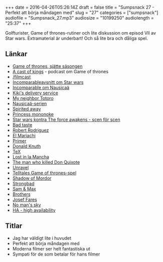 +++
date = 2016-04-26T05:26:14Z
draft = false
title = "Sumpsnack 27 - Perfekt att börja måndagen med"
slug = "27"
categories = ["sumpsnack"]
audiofile = "Sumpsnack_27.mp3"
audiosize = "10199250"
audiolength = "25:37"
+++

Golfturister, Game of thrones-rutiner och lite diskussion om episod VII av Star wars. Extramaterial är underbart! Och så lite bra och dåliga spel.

## Länkar ##
* [Game of thrones, sjätte säsongen](https://en.wikipedia.org/wiki/Game_of_Thrones_%28season_6%29)
* [A cast of kings](http://www.slashfilm.com/category/features/slashfilmcast/a-cast-of-kings/) - podcast om Game of thrones
* [/filmcast](http://www.slashfilm.com/category/features/slashfilmcast/)
* [Incomparableavsnitt om Star wars](https://www.theincomparable.com/work/star-wars-episode-7/index.php)
* [Incomparable om Nausicaä](https://www.theincomparable.com/theincomparable/297/index.php)
* [Kiki's delivery service](https://www.theincomparable.com/work/kikis-delivery-service/index.php)
* [My neighbor Totoro](https://www.theincomparable.com/work/post-16/index.php)
* [Nausicaä-serien](https://en.wikipedia.org/wiki/Nausica%C3%A4_of_the_Valley_of_the_Wind_%28manga%29)
* [Spirited away](https://en.wikipedia.org/wiki/Spirited_Away)
* [Princess mononoke](https://en.wikipedia.org/wiki/Princess_Mononoke)
* [Star wars kontra The force awakens - scen för scen](http://www.slashfilm.com/the-force-awakens-and-a-new-hope-comparison/)
* [Bad taste](https://en.wikipedia.org/wiki/Bad_Taste)
* [Robert Rodriguez](https://en.wikipedia.org/wiki/Robert_Rodriguez)
* [El Mariachi](https://en.wikipedia.org/wiki/El_Mariachi)
* [Primer](https://en.wikipedia.org/wiki/Primer_%28film%29)
* [Donald Knuth](https://en.wikipedia.org/wiki/Donald_Knuth)
* [TeX](https://en.wikipedia.org/wiki/TeX)
* [Lost in la Mancha](https://en.wikipedia.org/wiki/Lost_in_La_Mancha)
* [The man who killed Don Quixote](https://en.wikipedia.org/wiki/The_Man_Who_Killed_Don_Quixote)
* [Unravel](https://en.wikipedia.org/wiki/Unravel_%28video_game%29)
* [Telltales Game of thrones-spel](https://en.wikipedia.org/wiki/Game_of_Thrones_%282014_video_game)
* [Shadow of Mordor](https://en.wikipedia.org/wiki/Middle-earth:_Shadow_of_Mordor)
* [Strongbad](https://en.wikipedia.org/wiki/Strong_Bad)
* [Sam & Max](https://en.wikipedia.org/wiki/Sam_%26_Max_Save_the_World)
* [Brothers](https://en.wikipedia.org/wiki/Brothers:_A_Tale_of_Two_Sons)
* [Josef Fares](https://sv.wikipedia.org/wiki/Josef_Fares)
* [No man's sky](https://en.wikipedia.org/wiki/No_Man%27s_Sky)
* [HA - high availability](https://en.wikipedia.org/wiki/High-availability_cluster)

## Titlar ##
* Jag har väldigt lite i huvudet
* Perfekt att börja måndagen med
* Moderna filmer ser helt fantastiska ut
* Sympati för de som betalar för hans filmer